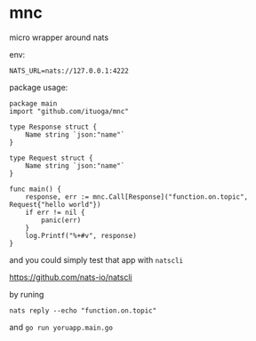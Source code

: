 # mnc

micro wrapper around nats

env:

```
NATS_URL=nats://127.0.0.1:4222
```


package usage: 

```golang
package main
import "github.com/ituoga/mnc"

type Response struct {
    Name string `json:"name"`
}

type Request struct {
    Name string `json:"name"`
}

func main() {
    response, err := mnc.Call[Response]("function.on.topic", Request{"hello world"})
    if err != nil {
        panic(err)
    }
    log.Printf("%+#v", response)
}

```

and you could simply test that app with `natscli`

https://github.com/nats-io/natscli

by runing 
```
nats reply --echo "function.on.topic"
```

and `go run yoruapp.main.go`


